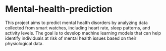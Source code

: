 # Mental-health-prediction
This project aims to predict mental health disorders by analyzing data collected from smart watches, including heart rate, sleep patterns, and activity levels. The goal is to develop machine learning models that can help identify individuals at risk of mental health issues based on their physiological data.
